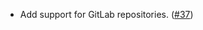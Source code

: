 - Add support for GitLab repositories.
  ([#37](https://github.com/informalsystems/unclog/pull/37))
